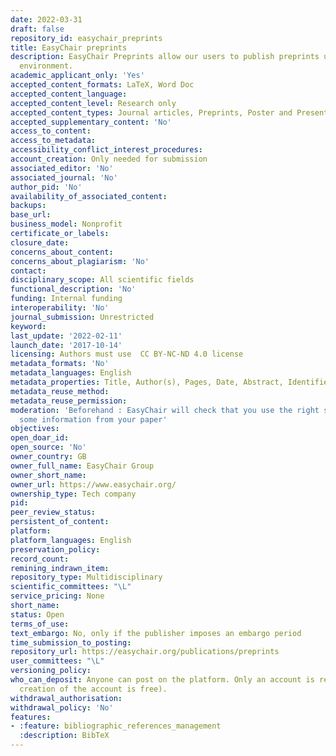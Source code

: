```yaml
---
date: 2022-03-31
draft: false
repository_id: easychair_preprints
title: EasyChair preprints
description: EasyChair Preprints allow our users to publish preprints using the EasyChair
  environment.
academic_applicant_only: 'Yes'
accepted_content_formats: LaTeX, Word Doc
accepted_content_language:
accepted_content_level: Research only
accepted_content_types: Journal articles, Preprints, Poster and Presentations
accepted_supplementary_content: 'No'
access_to_content:
access_to_metadata:
accessibility_conflict_interest_procedures:
account_creation: Only needed for submission
associated_editor: 'No'
associated_journal: 'No'
author_pid: 'No'
availability_of_associated_content:
backups:
base_url:
business_model: Nonprofit
certificate_or_labels:
closure_date:
concerns_about_content:
concerns_about_plagiarism: 'No'
contact:
disciplinary_scope: All scientific fields
functional_description: 'No'
funding: Internal funding
interoperability: 'No'
journal_submission: Unrestricted
keyword:
last_update: '2022-02-11'
launch_date: '2017-10-14'
licensing: Authors must use  CC BY-NC-ND 4.0 license
metadata_formats: 'No'
metadata_languages: English
metadata_properties: Title, Author(s), Pages, Date, Abstract, Identifier, Keyphrases
metadata_reuse_method:
metadata_reuse_permission:
moderation: 'Beforehand : EasyChair will check that you use the right style, extract
  some information from your paper'
objectives:
open_doar_id:
open_source: 'No'
owner_country: GB
owner_full_name: EasyChair Group
owner_short_name:
owner_url: https://www.easychair.org/
ownership_type: Tech company
pid:
peer_review_status:
persistent_of_content:
platform:
platform_languages: English
preservation_policy:
record_count:
remining_indrawn_item:
repository_type: Multidisciplinary
scientific_committees: "\L"
service_pricing: None
short_name:
status: Open
terms_of_use:
text_embargo: No, only if the publisher imposes an embargo period
time_submission_to_posting:
repository_url: https://easychair.org/publications/preprints
user_committees: "\L"
versioning_policy:
who_can_deposit: Anyone can post on the platform. Only an account is required ( The
  creation of the account is free).
withdrawal_authorisation:
withdrawal_policy: 'No'
features:
- :feature: bibliographic_references_management
  :description: BibTeX
---
```



